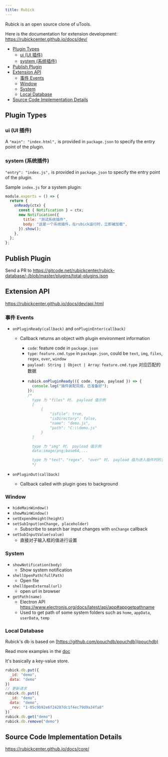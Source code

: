 ```yaml
---
title: Rubick
---
```


Rubick is an open source clone of uTools.

Here is the documentation for extension development:
https://rubickcenter.github.io/docs/dev/

- [Plugin Types](#plugin-types)
  - [ui (UI 插件)](#ui-ui-插件)
  - [system (系统插件)](#system-系统插件)
- [Publish Plugin](#publish-plugin)
- [Extension API](#extension-api)
  - [事件 Events](#事件-events)
  - [Window](#window)
  - [System](#system)
  - [Local Database](#local-database)
- [Source Code Implementation Details](#source-code-implementation-details)

## Plugin Types

### ui (UI 插件)

A `"main": "index.html",` is provided in `package.json` to specify the entry point of the plugin.

### system (系统插件)

`"entry": "index.js",` is provided in `package.json` to specify the entry point of the plugin.

Sample `index.js` for a system plugin:

```js
module.exports = () => {
  return {
    onReady(ctx) {
      const { Notification } = ctx;
      new Notification({
        title: "测试系统插件",
        body: "这是一个系统插件，在rubick运行时，立即被加载",
      }).show();
    },
  };
};
```

## Publish Plugin

Send a PR to https://gitcode.net/rubickcenter/rubick-database/-/blob/master/plugins/total-plugins.json

## Extension API

https://rubickcenter.github.io/docs/dev/api.html

### 事件 Events

- `onPluginReady(callback)` and `onPluginEnter(callback)`

  - Callback returns an object with plugin environment information

    - `code`: feature code in `package.json`
    - `type`: `feature.cmd.type` in `package.json`, could be `text`, `img`, `files`, `regex`, `over`, `window`
    - `payload: String | Object | Array`: `feature.cmd.type` 对应匹配的数据
    - ```js
      rubick.onPluginReady(({ code, type, payload }) => {
        console.log("插件装配完成，已准备好");
      });
      /* 
        type 为 "files" 时， payload 值示例
        [
            {
                "isFile": true,
                "isDirectory": false,
                "name": "demo.js",
                "path": "C:\\demo.js"
            }
        ]
      
        type 为 "img" 时， payload 值示例
        data:image/png;base64,...
      
        type 为 "text"、"regex"、 "over" 时， payload 值为进入插件时的主输入框文本
        */
      ```

- `onPluginOut(callback)`
  - Callback called with plugin goes to background

### Window

- `hideMainWindow()`
- `showMainWindow()`
- `setExpendHeight(height)`
- `setSubInput(onChange, placeholder)`
  - Subscribe to search bar input changes with `onChange` callback
- `setSubInputValue(value)`
  - 直接对子输入框的值进行设置

### System

- `showNotification(body)`
  - Show system notification
- `shellOpenPath(fullPath)`
  - Open file
- `shellOpenExternal(url)`
  - open url in browser
- `getPath(name)`
  - Electron API https://www.electronjs.org/docs/latest/api/app#appgetpathname
  - Used to get path of some system folders such as `home`, `appData`, `userData`, `temp`

### Local Database

Rubick's db is based on [https://github.com/pouchdb/pouchdb](pouchdb)

Read more examples in the [doc](https://rubickcenter.github.io/docs/dev/api#%E6%9C%AC%E5%9C%B0%E6%95%B0%E6%8D%AE%E5%BA%93)

It's basically a key-value store.

```js
rubick.db.put({
  _id: "demo",
  data: "demo"
})
// 更新请求
rubick.db.put({
  _id: "demo",
  data: "demo",
  _rev: "1-05c9b92e6f24287dc1f4ec79d9a34fa8"
})
rubick.db.get("demo")
rubick.db.remove("demo")
```


## Source Code Implementation Details

https://rubickcenter.github.io/docs/core/


